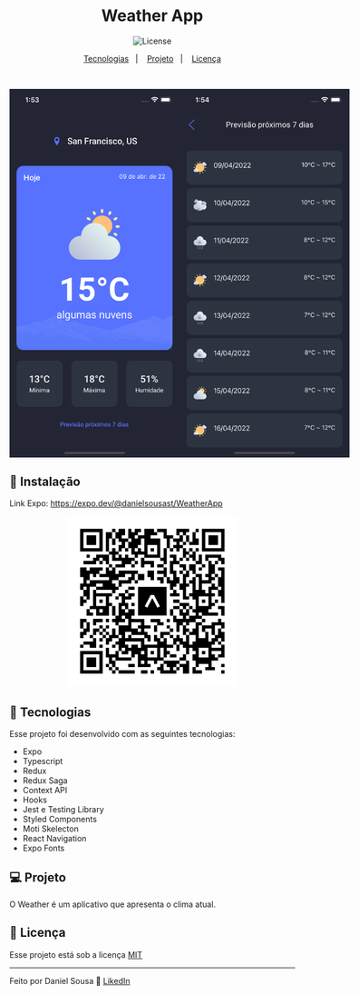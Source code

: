 <h1 align="center">
    Weather App
</h1>

<p align="center">
  <img alt="License" src="https://img.shields.io/static/v1?label=license&message=MIT&color=7159c1&labelColor=000000">
</p>

<p align="center">
  <a href="#rocket-tecnologias">Tecnologias</a>&nbsp;&nbsp;&nbsp;|&nbsp;&nbsp;&nbsp;
  <a href="#-projeto">Projeto</a>&nbsp;&nbsp;&nbsp;|&nbsp;&nbsp;&nbsp;
  <a href="#memo-licença">Licença</a>
</p>

<br>

<p align="center" style="display:flex;">
  <img alt="Weather" src="./.github/screen1.png" width="300">
  <img alt="Weather" src="./.github/screen2.png" width="300">
</p>

## :rocket: Instalação

Link Expo: https://expo.dev/@danielsousast/WeatherApp

<p align="center">
  <img alt="Weather" src="./.github/expo.svg" width="300">
</p>

## :rocket: Tecnologias

Esse projeto foi desenvolvido com as seguintes tecnologias:

- Expo
- Typescript
- Redux
- Redux Saga
- Context API
- Hooks
- Jest e Testing Library
- Styled Components
- Moti Skelecton
- React Navigation
- Expo Fonts

## 💻 Projeto

O Weather é um aplicativo que apresenta o clima atual.

## :memo: Licença

Esse projeto está sob a licença [MIT](https://choosealicense.com/licenses/mit/)

---

Feito por Daniel Sousa :wave: [LikedIn](https://www.linkedin.com/in/danielsousast/)
